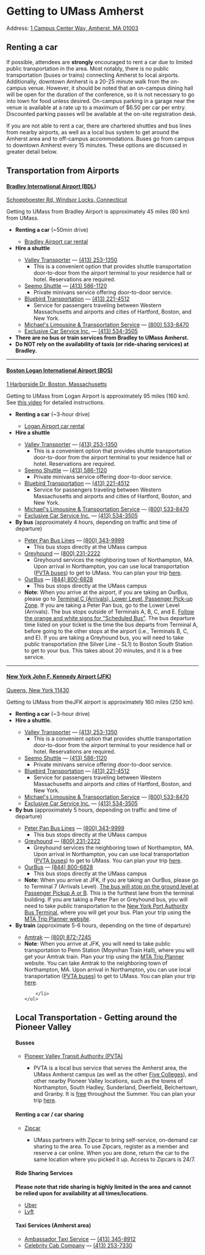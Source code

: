 # Getting to UMass Amherst

Address: <a href="https://maps.app.goo.gl/GsnZ4FgxH8e2vgu59">1 Campus Center Way, Amherst, MA 01003</a>

## Renting a car

If possible, attendees are **strongly** encouraged to rent a car due to limited public transportation in the area. Most notably, there is no public transportation (buses or trains) connecting Amherst to local airports. Additionally, downtown Amherst is a 20-25 minute walk from the on-campus venue. However, it should be noted that an on-campus dining hall will be open for the duration of the conference, so it is not necessary to go into town for food unless desired. On-campus parking in a garage near the venue is available at a rate up to a maximum of $6.50 per car per entry. Discounted parking passes will be available at the on-site registration desk.

If you are not able to rent a car, there are chartered shuttles and bus lines from nearby airports, as well as a local bus system to get around the Amherst area and to off-campus accommodations. Buses go from campus to downtown Amherst every 15 minutes. These options are discussed in greater detail below.

## Transportation from Airports

#### [Bradley International Airport (BDL)](https://bradleyairport.com/)
[Schoephoester Rd, Windsor Locks, Connecticut](https://maps.app.goo.gl/pNV5wnQrYPYQDFT4A)

Getting to UMass from Bradley Airport is approximately 45 miles (80 km) from UMass.
<ul>
    <li><strong>Renting a car</strong> (~50min drive)</li>
    <ul>
        <li>
            <a href="https://bradleyairport.com/directions-parking/rental-cars/">Bradley Airport car rental</a>
        </li>
    </ul>
    <li><strong>Hire a shuttle</strong></li>
    <ul>
        <li>
            <a href="http://www.valleytransporter.com/">Valley Transporter</a> &mdash; <a href="tel:413-253-1350">(413) 253-1350</a>
            <ul>
                <li>This is a convenient option that provides shuttle transportation door-to-door from the airport terminal to your residence hall or hotel. Reservations are required.</li>
            </ul>
        </li>
        <li>
            <a href="http://www.seemoshuttle.com/">Seemo Shuttle</a> &mdash; <a href="tel:413-586-1120">(413) 586-1120</a>
            <ul>
                <li>
                    Private minivans service offering door-to-door service.
                </li>
            </ul>
        </li>
        <li>
            <a href="https://www.bluebirdairporttransportation.com/about/">Bluebird Transportation</a> &mdash; <a href=tel:413-221-4512">(413) 221-4512</a>
            <ul>
                <li>
                    Service for passengers traveling between Western Massachusetts and airports and cities of Hartford, Boston, and New York.
                </li>
            </ul>
        </li>
        <li>
            <a href="https://michaels-limo.com/">Michael's Limousine & Transportation Service</a> &mdash; <a href="tel:800-533-8470">(800) 533-8470</a>
        </li>
        <li>
            <a href="https://www.mylimo5.com/">Exclusive Car Service Inc.</a> &mdash; <a href="tel:413-534-3505">(413) 534-3505</a>
        </li>
    </ul>
    <li><strong>There are no bus or train services from Bradley to UMass Amherst.</strong></li>
    <li><strong>Do NOT rely on the availability of taxis (or ride-sharing services) at Bradley.</strong></li>
</ul>

<hr>


#### [Boston Logan International Airport (BOS)](http://www.massport.com/logan-airport/)
[1 Harborside Dr, Boston, Massachusetts](https://maps.app.goo.gl/LVBb1Xqjq549ru6s9)


Getting to UMass from Logan Airport is approximately 95 miles (160 km). See <a href="https://vimeo.com/354886096">this video</a> for detailed instructions.
<ul>
    <li><strong>Renting a car</strong> (~3-hour drive)</li>
    <ul>
        <li><a href="https://www.massport.com/logan-airport/getting-to-logan/car-rentals">Logan Airport car rental</a></li>
    </ul>
    <li><strong>Hire a shuttle</strong></li>
    <ul>
        <li>
            <a href="http://www.valleytransporter.com/">Valley Transporter</a> &mdash; <a href="tel:413-253-1350">(413) 253-1350</a>
            <ul>
                <li>This is a convenient option that provides shuttle transportation door-to-door from the airport terminal to your residence hall or hotel. Reservations are required.</li>
            </ul>
        </li>
        <li>
            <a href="http://www.seemoshuttle.com/">Seemo Shuttle</a> &mdash; <a href="tel:413-586-1120">(413) 586-1120</a>
            <ul>
                <li>
                    Private minivans service offering door-to-door service.
                </li>
            </ul>
        </li>
        <li>
            <a href="https://www.bluebirdairporttransportation.com/about/">Bluebird Transportation</a> &mdash; <a href=tel:413-221-4512">(413) 221-4512</a>
            <ul>
                <li>
                    Service for passengers traveling between Western Massachusetts and airports and cities of Hartford, Boston, and New York.
                </li>
            </ul>
        </li>
        <li>
            <a href="https://michaels-limo.com/">Michael's Limousine & Transportation Service</a> &mdash; <a href="tel:800-533-8470">(800) 533-8470</a>
        </li>
        <li>
            <a href="https://www.mylimo5.com/">Exclusive Car Service Inc.</a> &mdash; <a href="tel:413-534-3505">(413) 534-3505</a>
        </li>
    </ul>
    <li><strong>By bus</strong> (approximately 4 hours, depending on traffic and time of departure)</li>
    <ul>
        <li>
            <a href="https://peterpanbus.com/">Peter Pan Bus Lines</a> &mdash; <a href="tel:800-343-9999">(800) 343-9999</a>
            <ul>
                <li>This bus stops directly at the UMass campus</li>
            </ul>
        </li>
        <li>
            <a href="https://www.greyhound.com/">Greyhound</a> &mdash; <a href="tel:800-231-2222">(800) 231-2222</a>
            <ul>
                <li>Greyhound services the neighboring town of Northampton, MA. Upon arrival in Northampton, you can use local transportation (<a href="http://www.pvta.com/">PVTA buses</a>) to get to UMass. You can plan your trip <a href="https://www.umass.edu/transportation/transit">here</a>.</li>
            </ul>
        </li>
        <li>
            <a href="https://www.ourbus.com/">OurBus</a> &mdash; <a href="tel:844-800-6828">(844) 800-6828</a>
            <ul>
                <li>This bus stops directly at the UMass campus</li>
            </ul>
        </li>
        <li>
            <strong>Note</strong>: When you arrive at the airport, if you are taking an OurBus, please go to <a href="https://www.ourbus.com/stopdetails/airportterminalC">Terminal C (Arrivals), Lower Level, Passenger Pick-up Zone</a>. If you are taking a Peter Pan bus, go to the Lower Level (Arrivals). The bus stops outside of Terminals A, B, C, and E. <a href="https://peterpanbus.com/locations/massachusetts/boston-logan/">Follow the orange and white signs for "Scheduled Bus"</a>. The bus departure time listed on your ticket is the time the bus departs from Terminal A, before going to the other stops at the airport (i.e., Terminals B, C, and E). If you are taking a Greyhound bus, you will need to take public transportation (the Silver Line - SL1) to Boston South Station to get to your bus. This takes about 20 minutes, and it is a free service.
        </li>
    </ul>
</ul>


<hr>

#### [New York John F. Kennedy Airport (JFK)](http://www.panynj.gov/airports/jfk.html)
[Queens, New York 11430](https://maps.app.goo.gl/b9BTUxhAQEjxESEE6)

Getting to UMass from theJFK airport is approximately 160 miles (250 km).
<ul>
    <li><strong>Renting a car</strong> (~3-hour drive)</li>
    <li><strong>Hire a shuttle.</strong></li>
    <ul>
        <li>
            <a href="http://www.valleytransporter.com/">Valley Transporter</a> &mdash; <a href="tel:413-253-1350">(413) 253-1350</a>
            <ul>
                <li>This is a convenient option that provides shuttle transportation door-to-door from the airport terminal to your residence hall or hotel. Reservations are required.</li>
            </ul>
        </li>
        <li>
            <a href="http://www.seemoshuttle.com/">Seemo Shuttle</a> &mdash; <a href="tel:413-586-1120">(413) 586-1120</a>
            <ul>
                <li>
                    Private minivans service offering door-to-door service.
                </li>
            </ul>
        </li>
        <li>
            <a href="https://www.bluebirdairporttransportation.com/about/">Bluebird Transportation</a> &mdash; <a href=tel:413-221-4512">(413) 221-4512</a>
            <ul>
                <li>
                    Service for passengers traveling between Western Massachusetts and airports and cities of Hartford, Boston, and New York.
                </li>
            </ul>
        </li>
        <li>
            <a href="https://michaels-limo.com/">Michael's Limousine & Transportation Service</a> &mdash; <a href="tel:800-533-8470">(800) 533-8470</a>
        </li>
        <li>
            <a href="https://www.mylimo5.com/">Exclusive Car Service Inc.</a> &mdash; <a href="tel:413-534-3505">(413) 534-3505</a>
        </li>
    </ul>
    <li><strong>By bus</strong> (approximately 5 hours, depending on traffic and time of departure)</li>
    <ul>
        <li>
            <a href="https://peterpanbus.com/">Peter Pan Bus Lines</a> &mdash; <a href="tel:800-343-9999">(800) 343-9999</a>
            <ul>
                <li>This bus stops directly at the UMass campus</li>
            </ul>
        </li>
        <li>
            <a href="https://www.greyhound.com/">Greyhound</a> &mdash; <a href="tel:800-231-2222">(800) 231-2222</a>
            <ul>
                <li>Greyhound services the neighboring town of Northampton, MA. Upon arrival in Northampton, you can use local transportation (<a href="http://www.pvta.com/">PVTA buses</a>) to get to UMass. You can plan your trip <a href="https://www.umass.edu/transportation/transit">here</a>.</li>
            </ul>
        </li>
        <li>
            <a href="https://www.ourbus.com/">OurBus</a> &mdash; <a href="tel:844-800-6828">(844) 800-6828</a>
            <ul>
                <li>This bus stops directly at the UMass campus</li>
            </ul>
        </li>
        <li>
            <strong>Note:</strong> When you arrive at JFK, if you are taking an OurBus, please go to Terminal 7 (Arrivals Level). <a href="https://www.ourbus.com/stopdetails/jfk-terminalseven">The bus will stop on the ground level at Passenger Pickup A or B</a>. This is the furthest lane from the terminal building. If you are taking a Peter Pan or Greyhound bus, you will need to take public transportation to the <a href="https://maps.app.goo.gl/PcjRmJxwAmBf2vcD7">New York Port Authority Bus Terminal</a>, where you will get your bus. Plan your trip using the <a href="https://new.mta.info/">MTA Trip Planner website</a>.
        </li>
    </ul>
    <li><strong>By train</strong> (approximate 5-6 hours, depending on the time of departure)</li>
    <ul>
        <li>
            <a href="https://www.amtrak.com/home.html">Amtrak</a> &mdash; <a href="tel:800-872-7245">(800) 872-7245</a>
        </li>
        <li>
            <strong>Note</strong>: When you arrive at JFK, you will need to take public transportation to Penn Station (Moynihan Train Hall), where you will get your Amtrak train. Plan your trip using the <a href="https://new.mta.info/">MTA Trip Planner</a> website. You can take Amtrak to the neighboring town of Northampton, MA. Upon arrival in Northampton, you can use local transportation (<a href="http://www.pvta.com/">PVTA buses</a>) to get to UMass. You can plan your trip <a href="https://www.umass.edu/transportation/transit">here</a>.

        </li>
    </ul>
</ul>


## Local Transportation - Getting around the Pioneer Valley

#### Busses

<ul>
    <li> <a href="https://www.pvta.com/">Pioneer Valley Transit Authority (PVTA)</a></li>
    <ul>
        <li>PVTA is a local bus service that serves the Amherst area, the UMass Amherst campus (as well as the other <a href="https://www.umass.edu/gateway/five-college-consortium">Five Colleges</a>), and other nearby Pioneer Valley locations, such as the towns of Northampton, South Hadley, Sunderland, Deerfield, Belchertown, and Granby. It is <a href="https://www.wwlp.com/news/local-news/pvta-offering-free-bus-and-paratransit-services-for-the-summer/">free</a> throughout the Summer. You can plan your trip <a href="https://www.umass.edu/transportation/transit">here</a>.</li>
    </ul>
</ul>


#### Renting a car / car sharing

<ul>
    <li><a href="https://www.zipcar.com/universities/university-of-massachusetts-amherst">Zipcar</a></li>
    <ul>
        <li>
            UMass partners with Zipcar to bring self-service, on-demand car sharing to the area. To use Zipcars, register as a member and reserve a car online. When you are done, return the car to the same location where you picked it up. Access to Zipcars is 24/7.
        </li>
    </ul>
</ul>

#### Ride Sharing Services

<strong>Please note that ride sharing is highly limited in the area and cannot be relied upon for availability at all times/locations.</strong>

<ul>
    <li><a href="https://www.uber.com/">Uber</a></li>
    <li><a href="https://www.lyft.com/">Lyft</a></li>
</ul>

#### Taxi Services (Amherst area)

<ul>
    <li><a href="https://www.go-massachusetts.com/Ambassador-Taxi-and-Transportation/">Ambassador Taxi Service</a> &mdash; <a href="tel:413-345-8912">(413) 345-8912</a></li>
    <li><a href="https://celebritycabcompany.com/contact-us">Celebrity Cab Company</a> &mdash; <a href="tel:413-253-7330">(413) 253-7330</a></li>
</ul>

<p style="margin-bottom: 7.5rem;"></span>
